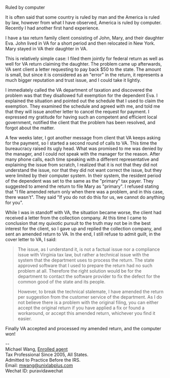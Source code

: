 Ruled by computer

It is often said that some country is ruled by man and the America is ruled by law, however from what I have observed,
America is ruled by computer. Recently I had another first hand experience.

I have a tax return family client consisting of John, Mary, and their daughter Eva. John lived in VA for a short period
and then relocated in New York. Mary stayed in VA their daughter in VA.

This is relatively simple case: I filed them jointly for federal return as well as well for VA return claiming the daughter.
The problem came up afterwards, VA sent client a letter requesting to pay back $50 to the state. The amount is small,
but since it is considered as an "error" in the return, it represents a much bigger reputation and trust issue, and I could take it lightly.

I immediately called the VA department of taxation and discovered the problem was that they disallowed full exemption 
for the dependent Eva. I explained the situation and pointed out the schedule that I used to claim the exemption.
They examined the schedule and agreed with me, and told me that they will issue another letter to
cancel the request for payment. I expressed my gratitude for having such an competent and efficient local
government, notified the client that the problem has been resolved, and forgot about the matter.

A few weeks later, I got another message from client that VA keeps asking for the payment, so I started a second round of
calls to VA. This time the bureaucracy raised its ugly head. What was promised to me was denied by the manager, and I
could not speak with the manager for the reason. After many phone calls, each time speaking with a different representative
and explaining the issue from scratch, I realized that it is not that they did not understand the issue, nor that they did not want
correct the issue, but they were limited by their computer system. In their system, the resident period of the dependent
was set to the same as the "primary" tax payer. They suggested to amend the return to file Mary as "primary". I refused stating
that "I file amended return only when there was a problem, and in this case, there wasn't". They said "If you do not do this for us,
we cannot do anything for you".

While I was in standoff with VA, the situation became worse, the client had received a letter from the collection company.
At this time I came to conclusion that my quixotic pursuit to the truth may not be in the best interest
for the client, so I gave up and replied the collection company, and sent an amended return to VA. In the end, I still refuse
to admit guilt, in the cover letter to VA, I said:

>The issue, as I understand it, is not a factual issue nor a compliance issue with Virginia tax law, but rather a technical issue with the system
>that the department uses to process the return. The state approved software that I used to prepare the return had no such problem at all.
>Therefore the right solution would be for the department to contact the software provider to fix the defect for the common good of the state and its people.
>
>However, to break the technical stalemate, I have amended the return
>per suggestion from the customer service of the department.  As I do not believe there is a problem with
>the original filing, you can either accept the original return
>if you have applied a fix or found a workaround, or accept this
>amended return, whichever you find it easier.

Finally VA accepted and processed my amended return, and the computer won!

--  
Michael Wang, [Enrolled agent](https://en.wikipedia.org/wiki/Enrolled_agent)  
Tax Professional Since 2005, All States.  
Admitted to Practice Before the IRS.  
Email: mwang@unixlabplus.com  
Wechat ID: puravidawechat  

